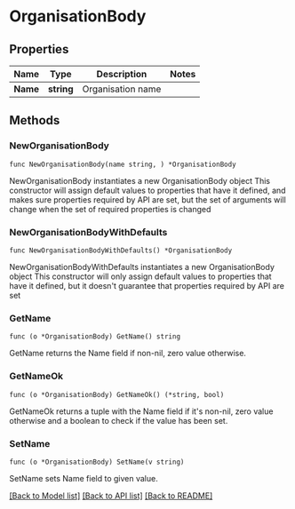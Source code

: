 # OrganisationBody

## Properties

Name | Type | Description | Notes
------------ | ------------- | ------------- | -------------
**Name** | **string** | Organisation name | 

## Methods

### NewOrganisationBody

`func NewOrganisationBody(name string, ) *OrganisationBody`

NewOrganisationBody instantiates a new OrganisationBody object
This constructor will assign default values to properties that have it defined,
and makes sure properties required by API are set, but the set of arguments
will change when the set of required properties is changed

### NewOrganisationBodyWithDefaults

`func NewOrganisationBodyWithDefaults() *OrganisationBody`

NewOrganisationBodyWithDefaults instantiates a new OrganisationBody object
This constructor will only assign default values to properties that have it defined,
but it doesn't guarantee that properties required by API are set

### GetName

`func (o *OrganisationBody) GetName() string`

GetName returns the Name field if non-nil, zero value otherwise.

### GetNameOk

`func (o *OrganisationBody) GetNameOk() (*string, bool)`

GetNameOk returns a tuple with the Name field if it's non-nil, zero value otherwise
and a boolean to check if the value has been set.

### SetName

`func (o *OrganisationBody) SetName(v string)`

SetName sets Name field to given value.



[[Back to Model list]](../README.md#documentation-for-models) [[Back to API list]](../README.md#documentation-for-api-endpoints) [[Back to README]](../README.md)


